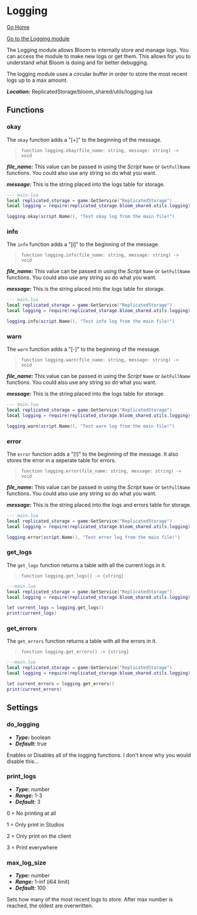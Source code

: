 # Logging

[Go Home](../home.md)

[Go to the Logging module](../../src/shared/utils/logging.lua)

The Logging module allows Bloom to internally store and manage logs.
You can access the module to make new logs or get them. This allows for
you to understand what Bloom is doing and for better debugging.

The logging module uses a circular buffer in order to store the most
recent logs up to a max amount.

***Location:*** ReplicatedStorage/bloom_shared/utils/logging.lua

## Functions

### okay

The `okay` function adds a "[+]" to the beginning of the message.

> `function logging.okay(file_name: string, message: string) -> void`

***file_name:*** This value can be passed in using the *Script* `Name` or
`GetFullName` functions. You could also use any string so do what you want.

***message:*** This is the string placed into the logs table for storage.

```lua
--- main.lua
local replicated_storage = game:GetService("ReplicatedStorage")
local logging = require(replicated_storage.bloom_shared.utils.logging)

logging.okay(script.Name(), "Test okay log from the main file!")
```

### info

The `info` function adds a "[i]" to the beginning of the message.

> `function logging.info(file_name: string, message: string) -> void`

***file_name:*** This value can be passed in using the *Script* `Name` or
`GetFullName` functions. You could also use any string so do what you want.

***message:*** This is the string placed into the logs table for storage.

```lua
--- main.lua
local replicated_storage = game:GetService("ReplicatedStorage")
local logging = require(replicated_storage.bloom_shared.utils.logging)

logging.info(script.Name(), "Test info log from the main file!")
```

### warn

The `warn` function adds a "[-]" to the beginning of the message.

> `function logging.warn(file_name: string, message: string) -> void`

***file_name:*** This value can be passed in using the *Script* `Name` or
`GetFullName` functions. You could also use any string so do what you want.

***message:*** This is the string placed into the logs table for storage.

```lua
--- main.lua
local replicated_storage = game:GetService("ReplicatedStorage")
local logging = require(replicated_storage.bloom_shared.utils.logging)

logging.warn(script.Name(), "Test warn log from the main file!")
```

### error

The `error` function adds a "[!]" to the beginning of the message.
It also stores the error in a seperate table for errors.

> `function logging.error(file_name: string, message: string) -> void`

***file_name:*** This value can be passed in using the *Script* `Name` or
`GetFullName` functions. You could also use any string so do what you want.

***message:*** This is the string placed into the logs and errors table for storage.

```lua
--- main.lua
local replicated_storage = game:GetService("ReplicatedStorage")
local logging = require(replicated_storage.bloom_shared.utils.logging)

logging.error(script.Name(), "Test error log from the main file!")
```

### get_logs

The `get_logs` function returns a table with all the
current logs in it.

> `function logging.get_logs() -> {string}`

```lua
---main.lua
local replicated_storage = game:GetService("ReplicatedStorage")
local logging = require(replicated_storage.bloom_shared.utils.logging)

let current_logs = logging.get_logs()
print(current_logs)
```

### get_errors

The `get_errors` function returns a table with all the
errors in it.

> `function logging.get_errors() -> {string}`

```lua
---main.lua
local replicated_storage = game:GetService("ReplicatedStorage")
local logging = require(replicated_storage.bloom_shared.utils.logging)

let current_errors = logging.get_errors()
print(current_errors)
```

## Settings

### do_logging

- ***Type:*** boolean
- ***Default:*** true

Enables or Disables all of the logging functions.
I don't know why you would disable this...

### print_logs

- ***Type:*** number
- ***Range:*** 1-3
- ***Default:*** 3

0 = No printing at all

1 = Only print in Studios

2 = Only print on the client

3 = Print everywhere

### max_log_size

- ***Type:*** number
- ***Range:*** 1-inf (i64 limit)
- ***Default:*** 100

Sets how many of the most recent logs to store.
After max number is reached, the oldest are
overwritten.
